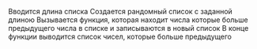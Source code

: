 Вводится длина списка
Создается рандомный список с заданной длиною
Вызывается функция, которая находит числа которые больше предыдущего числа в списке и записываются в новый список
В конце функции выводится список чисел, которые больше предыдущего



